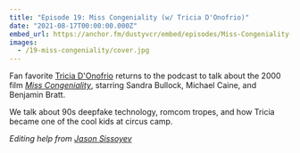 ```yaml
---
title: "Episode 19: Miss Congeniality (w/ Tricia D'Onofrio)"
date: "2021-08-17T00:00:00.000Z"
embed_url: https://anchor.fm/dustyvcr/embed/episodes/Miss-Congeniality-w-Tricia-DOnofrio-e162rgg
images:
  - /19-miss-congeniality/cover.jpg
---
```

Fan favorite [Tricia D'Onofrio](https://instagram.com/keylimepie4) returns to the podcast to talk about the 2000 film [*Miss Congeniality*](https://www.imdb.com/title/tt0212346/), starring Sandra Bullock, Michael Caine, and Benjamin Bratt.

We talk about 90s deepfake technology, romcom tropes, and how Tricia became one of the cool kids at circus camp.

<!--more-->

*Editing help from [Jason Sissoyev](https://jasonsissoyev.com)*
